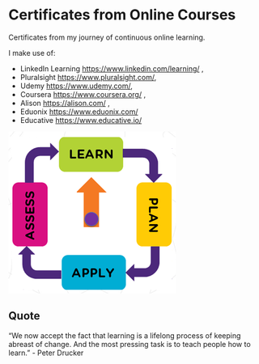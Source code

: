 # Certificates from Online Courses
Certificates from my journey of continuous online learning.

I make use of:
* LinkedIn Learning https://www.linkedin.com/learning/ ,
* Pluralsight https://www.pluralsight.com/, 
* Udemy https://www.udemy.com/, 
* Coursera https://www.coursera.org/ ,
* Alison https://alison.com/ ,
* Eduonix https://www.eduonix.com/
* Educative https://www.educative.io/

![continuous learning](Learning.png)

## Quote ##
“We now accept the fact that learning is a lifelong process of keeping abreast of change. And the most pressing task is to teach people how to learn.” -  Peter Drucker


